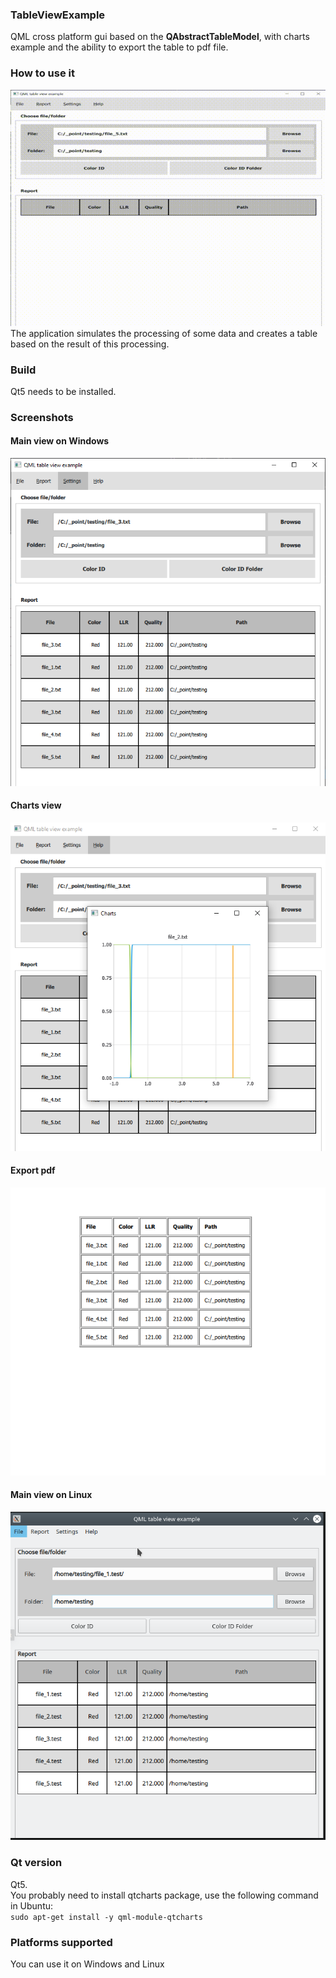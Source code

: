### TableViewExample
QML cross platform gui based on the **QAbstractTableModel**, with charts example and the ability to export the table to pdf file.
### How to use it
![Demostration video](https://github.com/aint-no-programmer/TableViewExample/blob/make.readme/screenshots/app_show.gif)  
The application simulates the processing of some data and creates a table based on the result of this processing.
### Build
Qt5 needs to be installed.
### Screenshots
#### Main view on Windows
![Main view on Windows](https://github.com/aint-no-programmer/TableViewExample/blob/make.readme/screenshots/main_windows.png?raw=true)
#### Charts view
![Charts view](https://github.com/aint-no-programmer/TableViewExample/blob/make.readme/screenshots/with_charts.png?raw=true)
#### Export pdf
![Export pdf](https://github.com/aint-no-programmer/TableViewExample/blob/make.readme/screenshots/pdf_export.png?raw=true)
#### Main view on Linux
![Main view on Linux](https://github.com/aint-no-programmer/TableViewExample/blob/make.readme/screenshots/main_linux.png?raw=true)
### Qt version
Qt5.  
You probably need to install qtcharts package, use the following command in Ubuntu:  
```sudo apt-get install -y qml-module-qtcharts```
### Platforms supported
You can use it on Windows and Linux
